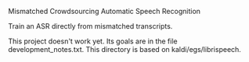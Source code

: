 Mismatched Crowdsourcing Automatic Speech Recognition

Train an ASR directly from mismatched transcripts.

This project doesn't work yet.  Its goals are in the file development_notes.txt.  This directory is based on kaldi/egs/librispeech.

